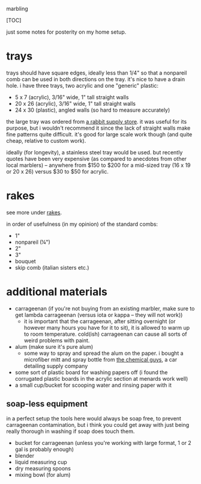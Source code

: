 marbling

[TOC]

just some notes for posterity on my home setup.

# trays

trays should have square edges, ideally less than 1/4" so that a nonpareil comb can be used in both directions on the tray. it's nice to have a drain hole. i have three trays, two acrylic and one "generic" plastic:

- 5 x 7 (acrylic), 3/16" wide, 1" tall straight walls
- 20 x 26 (acrylic), 3/16" wide, 1" tall straight walls
- 24 x 30 (plastic), angled walls (so hard to measure accurately)

the large tray was ordered from [a rabbit supply store](http://bunnyrabbit.com). it was useful for its purpose, but i wouldn't recommend it since the lack of straight walls make fine patterns quite difficult. it's good for large scale work though (and quite cheap, relative to custom work).

ideally (for longevity), a stainless steel tray would be used. but recently quotes have been very expensive (as compared to anecdotes from other local marblers) – anywhere from $150 to $200 for a mid-sized tray (16 x 19 or 20 x 26) versus $30 to $50 for acrylic.

# rakes

see more under [rakes](posts#rakes).

in order of usefulness (in my opinion) of the standard combs:

- 1"
- nonpareil (¼")
- 2"
- 3"
- bouquet
- skip comb (italian sisters etc.)

# additional materials

- carrageenan (if you're not buying from an existing marbler, make sure to get lambda carrageenan (versus iota or kappa – they will not work))
  - it is important that the carrageenan, after sitting overnight (or however many hours you have for it to sit), it is allowed to warm up to room temperature. cold(ish) carrageenan can cause all sorts of weird problems with paint.
- alum (make sure it's pure alum)
  - some way to spray and spread the alum on the paper. i bought a microfiber mitt and spray bottle from [the chemical guys](https://www.chemicalguys.com), a car detailing supply company
- some sort of plastic board for washing papers off (i found the corrugated plastic boards in the acrylic section at menards work well)
- a small cup/bucket for scooping water and rinsing paper with it

## soap-less equipment

in a perfect setup the tools here would always be soap free, to prevent carrageenan contamination, but i think you could get away with just being really thorough in washing if soap does touch them.

- bucket for carrageenan (unless you're working with large format, 1 or 2 gal is probably enough)
- blender
- liquid measuring cup
- dry measuring spoons
- mixing bowl (for alum)